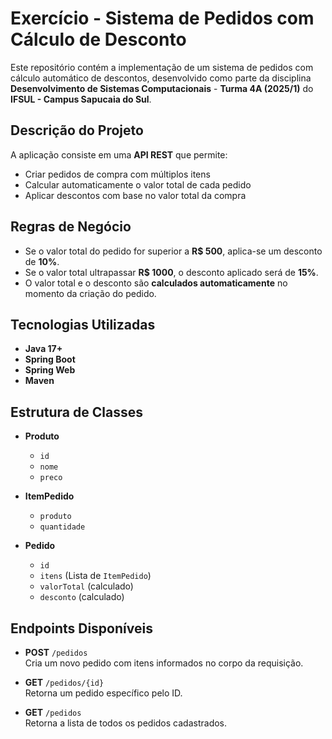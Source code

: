 # Exercício - Sistema de Pedidos com Cálculo de Desconto

Este repositório contém a implementação de um sistema de pedidos com cálculo automático de descontos, desenvolvido como parte da disciplina **Desenvolvimento de Sistemas Computacionais** - **Turma 4A (2025/1)** do **IFSUL - Campus Sapucaia do Sul**.

## Descrição do Projeto

A aplicação consiste em uma **API REST** que permite:

- Criar pedidos de compra com múltiplos itens
- Calcular automaticamente o valor total de cada pedido
- Aplicar descontos com base no valor total da compra

## Regras de Negócio

- Se o valor total do pedido for superior a **R$ 500**, aplica-se um desconto de **10%**.
- Se o valor total ultrapassar **R$ 1000**, o desconto aplicado será de **15%**.
- O valor total e o desconto são **calculados automaticamente** no momento da criação do pedido.

## Tecnologias Utilizadas

- **Java 17+**
- **Spring Boot**
- **Spring Web**
- **Maven**

## Estrutura de Classes

- **Produto**  
  - `id`  
  - `nome`  
  - `preco`  

- **ItemPedido**  
  - `produto`  
  - `quantidade`  

- **Pedido**  
  - `id`  
  - `itens` (Lista de `ItemPedido`)  
  - `valorTotal` (calculado)  
  - `desconto` (calculado)

## Endpoints Disponíveis

- **POST** `/pedidos`  
  Cria um novo pedido com itens informados no corpo da requisição.

- **GET** `/pedidos/{id}`  
  Retorna um pedido específico pelo ID.

- **GET** `/pedidos`  
  Retorna a lista de todos os pedidos cadastrados.
